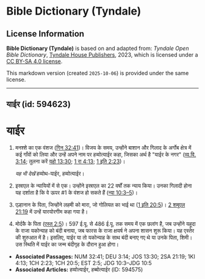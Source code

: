 # Bible Dictionary (Tyndale)

## License Information

**Bible Dictionary (Tyndale)** is based on and adapted from: _Tyndale Open Bible Dictionary_, [Tyndale House Publishers](https://tyndaleopenresources.com/), 2023, which is licensed under a [CC BY-SA 4.0 license](https://creativecommons.org/licenses/by-sa/4.0/legalcode.en).

This markdown version (created `2025-10-06`) is provided under the same license.



--------------------------------

## याईर (id: 594623)

याईर
====

1. मनश्शे का एक वंशज ([गिन 32:41](https://ref.ly/Num32:41))। विजय के समय, उन्होंने बाशान और गिलाद के अर्गोब क्षेत्र में कई गाँवों को लिया और उन्हें अपने नाम पर हव्वोत्याईर कहा, जिसका अर्थ है "याईर के नगर" ([व्य.वि. 3:14](https://ref.ly/Deut3:14); तुलना करें [यहो 13:30](https://ref.ly/Josh13:30); [1 रा 4:13](https://ref.ly/1Kgs4:13); [1 इति 2:23](https://ref.ly/1Chr2:23))।

    *यह भी देखें* हव्वोथ\-याईर, हव्वोत्याईर।

2. इस्राएल के न्यायियों में से एक। उन्होंने इस्राएल का 22 वर्षों तक न्याय किया। उनका गिलादी होना यह दर्शाता है कि वे ऊपर \#1 के वंशज हो सकते हैं ([न्या 10:3–5](https://ref.ly/Judg10:3-Judg10:5))।
3. एल्हानान के पिता, जिन्होंने लहमी को मारा, जो गोलियत का भाई था ([1 इति 20:5](https://ref.ly/1Chr20:5))। [2 शमूएल 21:19](https://ref.ly/2Sam21:19) में उन्हें यारयोरगीम कहा गया है।
4. मोर्दकै के पिता ([एस्त 2:5](https://ref.ly/Esth2:5))। 597 ई.पू. से 486 ई.पू. तक समय में एक छलांग है, जब उन्होंने यहूदा के राजा यकोन्याह को बंदी बनाया, जब फारस के राजा क्षयर्ष ने अपना शासन शुरू किया। यह एस्तेर की शुरुआत में है। इसलिए, याईर या तो यकोन्याह के साथ बंदी बनाए गए थे या उनके पिता, शिमी। उस स्थिति में याईर का जन्म बंदीगृह के दौरान हुआ होगा।

* **Associated Passages:** NUM 32:41; DEU 3:14; JOS 13:30; 2SA 21:19; 1KI 4:13; 1CH 2:23; 1CH 20:5; EST 2:5; JDG 10:3–JDG 10:5
* **Associated Articles:** हव्वोत्याईर, हब्बोत्याईर  (ID: 594575)

